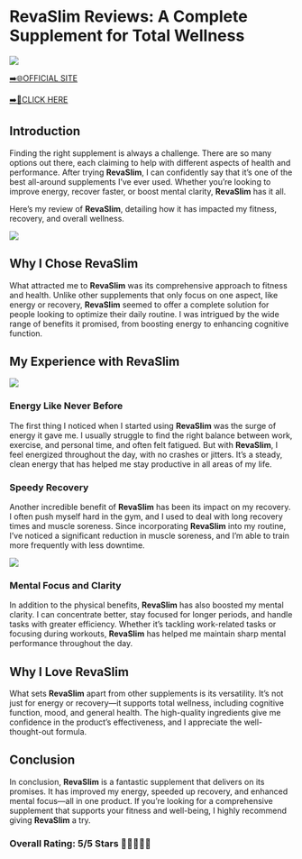 # **RevaSlim Reviews**: A Complete Supplement for Total Wellness

[![](https://static.vecteezy.com/system/resources/thumbnails/019/896/014/small/buy-now-gradient-button-with-cart-symbol-buy-now-illustration-png.png)](https://edetoop.top/lander/sugarpreland-1/revaslim.html) 

[➡️🌐OFFICIAL SITE](https://edetoop.top/lander/sugarpreland-1/revaslim.html) 

[➡️🔗CLICK HERE](https://edetoop.top/lander/sugarpreland-1/revaslim.html) 


## Introduction

Finding the right supplement is always a challenge. There are so many options out there, each claiming to help with different aspects of health and performance. After trying **RevaSlim**, I can confidently say that it’s one of the best all-around supplements I’ve ever used. Whether you’re looking to improve energy, recover faster, or boost mental clarity, **RevaSlim** has it all.

Here’s my review of **RevaSlim**, detailing how it has impacted my fitness, recovery, and overall wellness.

[![](https://wallpapers.com/images/hd/red-order-now-button-udg4jcj4arvn8b0n-2.png)](https://edetoop.top/lander/sugarpreland-1/revaslim.html)  

## Why I Chose **RevaSlim**

What attracted me to **RevaSlim** was its comprehensive approach to fitness and health. Unlike other supplements that only focus on one aspect, like energy or recovery, **RevaSlim** seemed to offer a complete solution for people looking to optimize their daily routine. I was intrigued by the wide range of benefits it promised, from boosting energy to enhancing cognitive function.

## My Experience with **RevaSlim**

[![](https://static.vecteezy.com/system/resources/thumbnails/019/896/014/small/buy-now-gradient-button-with-cart-symbol-buy-now-illustration-png.png)](https://edetoop.top/lander/sugarpreland-1/revaslim.html)

### Energy Like Never Before

The first thing I noticed when I started using **RevaSlim** was the surge of energy it gave me. I usually struggle to find the right balance between work, exercise, and personal time, and often felt fatigued. But with **RevaSlim**, I feel energized throughout the day, with no crashes or jitters. It’s a steady, clean energy that has helped me stay productive in all areas of my life.

### Speedy Recovery

Another incredible benefit of **RevaSlim** has been its impact on my recovery. I often push myself hard in the gym, and I used to deal with long recovery times and muscle soreness. Since incorporating **RevaSlim** into my routine, I’ve noticed a significant reduction in muscle soreness, and I’m able to train more frequently with less downtime.

[![](https://wallpapers.com/images/hd/red-order-now-button-udg4jcj4arvn8b0n-2.png)](https://edetoop.top/lander/sugarpreland-1/revaslim.html)  

### Mental Focus and Clarity

In addition to the physical benefits, **RevaSlim** has also boosted my mental clarity. I can concentrate better, stay focused for longer periods, and handle tasks with greater efficiency. Whether it’s tackling work-related tasks or focusing during workouts, **RevaSlim** has helped me maintain sharp mental performance throughout the day.

## Why I Love **RevaSlim**

What sets **RevaSlim** apart from other supplements is its versatility. It’s not just for energy or recovery—it supports total wellness, including cognitive function, mood, and general health. The high-quality ingredients give me confidence in the product’s effectiveness, and I appreciate the well-thought-out formula.

## Conclusion

In conclusion, **RevaSlim** is a fantastic supplement that delivers on its promises. It has improved my energy, speeded up recovery, and enhanced mental focus—all in one product. If you’re looking for a comprehensive supplement that supports your fitness and well-being, I highly recommend giving **RevaSlim** a try.

### Overall Rating: 5/5 Stars 🌟🌟🌟🌟🌟
